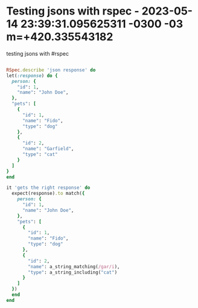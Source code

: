 # Testing jsons with rspec - 2023-05-14 23:39:31.095625311 -0300 -03 m=+420.335543182

testing jsons with #rspec

```ruby

RSpec.describe 'json response' do 
let(:response) do {
  person: {
    "id": 1,
    "name": "John Doe",
  },
  "pets": [
    {
      "id": 1,
      "name": "Fido",
      "type": "dog"
    },
    {
      "id": 2,
      "name": "Garfield",
      "type": "cat"
    }
  ]
}
end

it 'gets the right response' do
  expect(response).to match({
    person: {
      "id": 1,
      "name": "John Doe",
    },
    "pets": [
      {
        "id": 1,
        "name": "Fido",
        "type": "dog"
      },
      {
        "id": 2,
        "name": a_string_matching(/gar/i),
        "type": a_string_including("cat")
      }
    ]
  })
  end
end


```




